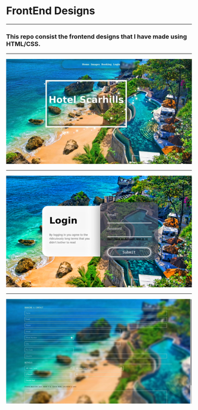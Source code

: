# FrontEnd Designs 
---
### This repo consist the frontend designs that I have made using HTML/CSS.
---

![Alt text](Home.jpg)

---
![Alt text](login.png)

---
![Alt text](bookingform.jpg)





